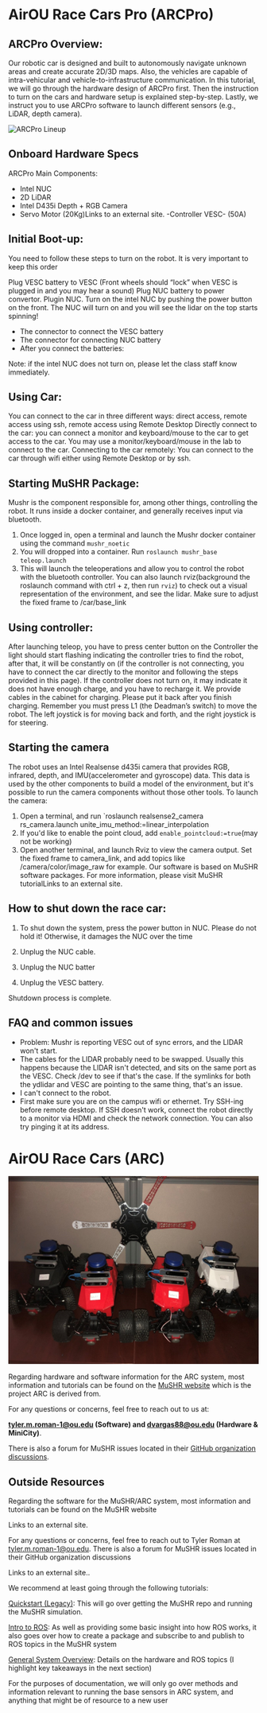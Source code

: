 # AirOU Race Cars Pro (ARCPro)

## ARCPro Overview:

Our robotic car is designed and built to autonomously navigate unknown areas and create accurate 2D/3D maps. Also, the vehicles are capable of intra-vehicular and vehicle-to-infrastructure communication. In this tutorial, we will go through the hardware design of ARCPro first. Then the instruction to turn on the cars and hardware setup is explained step-by-step. Lastly, we instruct you to use ARCPro software to launch different sensors (e.g., LiDAR, depth camera).

![ARCPro Lineup](photos/arcpro.png)


## Onboard Hardware  Specs

ARCPro Main Components: 
- Intel NUC
- 2D LiDAR
-  Intel D435i Depth + RGB Camera
- Servo Motor (20Kg)Links to an external site.
-Controller VESC- (50A) 

## Initial Boot-up: 
You need to follow these steps to turn on the robot. It is very important to keep this order

 Plug VESC battery  to VESC  (Front wheels should “lock” when VESC is plugged in and you may hear a sound) 
 Plug NUC battery to power convertor.
Plugin NUC.
Turn on the intel NUC by pushing the power button on the front. The NUC will turn on and you will see the lidar on the top starts spinning!
- The connector to connect the VESC battery
- The connector for connecting NUC battery
- After you connect the batteries:

 
Note: if the intel NUC does not turn on, please let the class staff know immediately.

## Using Car:
You can connect to the car in three different ways: direct access, remote access using ssh, remote access using Remote Desktop
 Directly connect to the car: you can connect a monitor and keyboard/mouse to the car to get access to the car. You may use a monitor/keyboard/mouse in the lab to connect to the car.
 Connecting to the car remotely:
You can connect to the car through wifi either using Remote Desktop or by ssh.

## Starting MuSHR Package:
Mushr is the component responsible for, among other things, controlling the robot. It runs inside a docker container, and generally receives input via bluetooth.
1. Once logged in, open a terminal and launch the Mushr docker container using the command `mushr_noetic`
2. You will dropped into a container. Run `roslaunch mushr_base teleop.launch`
3. This will launch the teleoperations and allow you to control the robot with the bluetooth controller. You can also launch rviz(background the roslaunch command with ctrl + z, then run `rviz`) to check out a visual representation of the environment, and see the lidar. Make sure to adjust the fixed frame to /car/base_link
## Using controller:
After launching teleop, you have to press center button on the Controller the light should start flashing indicating the controller tries to find the robot, after that, it will be constantly on  (if the controller is not connecting, you have to connect the car directly to the monitor and following the steps provided in this page). If the controller does not turn on, it may indicate it does not have enough charge, and you have to recharge it. We provide cables in the cabinet for charging. Please put it back after you finish charging.
Remember you must press L1 (the Deadman’s switch) to move the robot. The left joystick is for moving back and forth, and the right joystick is for steering.

## Starting the camera
The robot uses an Intel Realsense d435i camera that provides RGB, infrared, depth, and IMU(accelerometer and gyroscope) data. This data is used by the other components to build a model of the environment, but it's possible to run the camera components without those other tools. To launch the camera:
1. Open a terminal, and run `roslaunch realsense2_camera rs_camera.launch unite_imu_method:=linear_interpolation
2. If you'd like to enable the point cloud, add `enable_pointcloud:=true`(may not be working)
3. Open another terminal, and launch Rviz to view the camera output. Set the fixed frame to camera_link, and add topics like /camera/color/image_raw for example.
Our software is based on MuSHR software packages. For more information, please visit MuSHR tutorialLinks to an external site.

## How to shut down the race car: 

1. To shut down the system, press the power button in NUC. Please do not hold it! Otherwise, it damages the NUC over the time 

2.  Unplug the NUC cable.

3. Unplug the NUC batter

4. Unplug the VESC battery.

Shutdown process is complete.  

## FAQ and common issues
- Problem: Mushr is reporting VESC out of sync errors, and the LIDAR won't start.
- The cables for the LIDAR probably need to be swapped. Usually this happens because the LIDAR isn't detected, and sits on the same port as the VESC. Check /dev to see if that's the case. If the symlinks for both the ydlidar and VESC are pointing to the same thing, that's an issue.
- I can't connect to the robot.
- First make sure you are on the campus wifi or ethernet. Try SSH-ing before remote desktop. If SSH doesn't work, connect the robot directly to a monitor via HDMI and check the network connection. You can also try pinging it at its address.
 

# AirOU Race Cars (ARC)

![ARC Lineup](photos/arc_lineup.jpg)

Regarding hardware and software information for the ARC system, most information and tutorials can be found on the [MuSHR website](https://mushr.io/) which is the project ARC is derived from.

For any questions or concerns, feel free to reach out to us at:

**tyler.m.roman-1@ou.edu (Software) and dvargas88@ou.edu (Hardware & MiniCity)**.

There is also a forum for MuSHR issues located in their [GitHub organization discussions](https://github.com/prl-mushr/mushr/discussions).


## Outside Resources

Regarding the software for the MuSHR/ARC system, most information and tutorials can be found on the MuSHR website

Links to an external site. 

For any questions or concerns, feel free to reach out to Tyler Roman at tyler.m.roman-1@ou.edu. There is also a forum for MuSHR issues located in their GitHub organization discussions

Links to an external site..  

We recommend at least going through the following tutorials: 

[Quickstart (Legacy)](https://mushr.io/tutorials/quickstart/): This will go over getting the MuSHR repo and running the MuSHR simulation. 

[Intro to ROS](https://mushr.io/tutorials/intro-to-ros/): As well as providing some basic insight into how ROS works, it also goes over how to create a package and subscribe to and publish to ROS topics in the MuSHR system 

[General System Overview](https://mushr.io/tutorials/overview/): Details on the hardware and ROS topics (I highlight key takeaways in the next section) 

For the purposes of documentation, we will only go over methods and information relevant to running the base sensors in ARC system, and anything that might be of resource to a new user 
